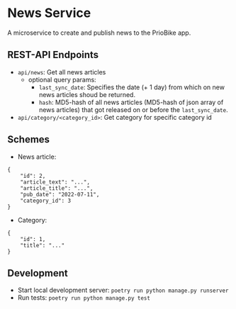 # News Service
A microservice to create and publish news to the PrioBike app.

## REST-API Endpoints
- ```api/news```: Get all news articles
    - optional query params:
        - ```last_sync_date```: Specifies the date (+ 1 day) from which on new news articles shoud be returned.
        - ```hash```: MD5-hash of all news articles (MD5-hash of json array of news articles) that got released on or before the ```last_sync_date```.
- ```api/category/<category_id>```: Get category for specific category id

## Schemes
- News article:
``` 
{
    "id": 2,
    "article_text": "...",
    "article_title": "...",
    "pub_date": "2022-07-11",
    "category_id": 3
}
```
- Category:
```
{
    "id": 1,
    "title": "..."
}
```

## Development
- Start local development server: ```poetry run python manage.py runserver```
- Run tests: ```poetry run python manage.py test```